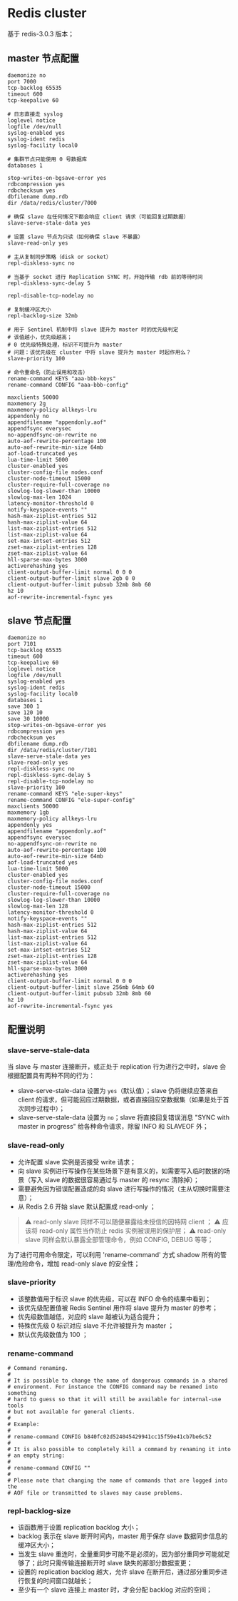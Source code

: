 

# Redis cluster

基于 redis-3.0.3 版本；

## master 节点配置

```shell
daemonize no
port 7000
tcp-backlog 65535
timeout 600
tcp-keepalive 60

# 日志直接走 syslog
loglevel notice
logfile /dev/null
syslog-enabled yes
syslog-ident redis
syslog-facility local0

# 集群节点只能使用 0 号数据库
databases 1

stop-writes-on-bgsave-error yes
rdbcompression yes
rdbchecksum yes
dbfilename dump.rdb
dir /data/redis/cluster/7000

# 确保 slave 在任何情况下都会响应 client 请求（可能回复过期数据）
slave-serve-stale-data yes

# 设置 slave 节点为只读（如何确保 slave 不暴露）
slave-read-only yes

# 主从复制同步策略（disk or socket）
repl-diskless-sync no

# 当基于 socket 进行 Replication SYNC 时，开始传输 rdb 前的等待时间
repl-diskless-sync-delay 5

repl-disable-tcp-nodelay no

# 复制缓冲区大小
repl-backlog-size 32mb

# 用于 Sentinel 机制中将 slave 提升为 master 时的优先级判定
# 该值越小，优先级越高；
# 0 优先级特殊处理，标识不可提升为 master
# 问题：该优先级在 cluster 中将 slave 提升为 master 时起作用么？
slave-priority 100

# 命令重命名（防止误用和攻击）
rename-command KEYS "aaa-bbb-keys"
rename-command CONFIG "aaa-bbb-config"

maxclients 50000
maxmemory 2g
maxmemory-policy allkeys-lru
appendonly no
appendfilename "appendonly.aof"
appendfsync everysec
no-appendfsync-on-rewrite no
auto-aof-rewrite-percentage 100
auto-aof-rewrite-min-size 64mb
aof-load-truncated yes
lua-time-limit 5000
cluster-enabled yes
cluster-config-file nodes.conf
cluster-node-timeout 15000
cluster-require-full-coverage no
slowlog-log-slower-than 10000
slowlog-max-len 1024
latency-monitor-threshold 0
notify-keyspace-events ""
hash-max-ziplist-entries 512
hash-max-ziplist-value 64
list-max-ziplist-entries 512
list-max-ziplist-value 64
set-max-intset-entries 512
zset-max-ziplist-entries 128
zset-max-ziplist-value 64
hll-sparse-max-bytes 3000
activerehashing yes
client-output-buffer-limit normal 0 0 0
client-output-buffer-limit slave 2gb 0 0
client-output-buffer-limit pubsub 32mb 8mb 60
hz 10
aof-rewrite-incremental-fsync yes
```


## slave 节点配置


```shell
daemonize no
port 7101
tcp-backlog 65535
timeout 600
tcp-keepalive 60
loglevel notice
logfile /dev/null
syslog-enabled yes
syslog-ident redis
syslog-facility local0
databases 1
save 300 1
save 120 10
save 30 10000
stop-writes-on-bgsave-error yes
rdbcompression yes
rdbchecksum yes
dbfilename dump.rdb
dir /data/redis/cluster/7101
slave-serve-stale-data yes
slave-read-only yes
repl-diskless-sync no
repl-diskless-sync-delay 5
repl-disable-tcp-nodelay no
slave-priority 100
rename-command KEYS "ele-super-keys"
rename-command CONFIG "ele-super-config"
maxclients 50000
maxmemory 1gb
maxmemory-policy allkeys-lru
appendonly yes
appendfilename "appendonly.aof"
appendfsync everysec
no-appendfsync-on-rewrite no
auto-aof-rewrite-percentage 100
auto-aof-rewrite-min-size 64mb
aof-load-truncated yes
lua-time-limit 5000
cluster-enabled yes
cluster-config-file nodes.conf
cluster-node-timeout 15000
cluster-require-full-coverage no
slowlog-log-slower-than 10000
slowlog-max-len 128
latency-monitor-threshold 0
notify-keyspace-events ""
hash-max-ziplist-entries 512
hash-max-ziplist-value 64
list-max-ziplist-entries 512
list-max-ziplist-value 64
set-max-intset-entries 512
zset-max-ziplist-entries 128
zset-max-ziplist-value 64
hll-sparse-max-bytes 3000
activerehashing yes
client-output-buffer-limit normal 0 0 0
client-output-buffer-limit slave 256mb 64mb 60
client-output-buffer-limit pubsub 32mb 8mb 60
hz 10
aof-rewrite-incremental-fsync yes
```

## 配置说明

### slave-serve-stale-data

当 slave 与 master 连接断开，或正处于 replication 行为进行之中时，slave 会根据配置具有两种不同的行为：
- slave-serve-stale-data 设置为 `yes`（默认值）；slave 仍将继续应答来自 client 的请求，但可能回应过期数据，或者直接回应空数据集（如果是处于首次同步过程中）；
- slave-serve-stale-data 设置为 `no`；slave 将直接回复错误消息 "SYNC with master in progress" 给各种命令请求，除留 INFO 和 SLAVEOF 外；


### slave-read-only

- 允许配置 slave 实例是否接受 write 请求；
- 向 slave 实例进行写操作在某些场景下是有意义的，如需要写入临时数据的场景（写入 slave 的数据很容易通过与 master 的 resync 清除掉）；
- 需要避免因为错误配置造成的向 slave 进行写操作的情况（主从切换时需要注意）；
- 从 Redis 2.6 开始 slave 默认配置成 read-only ；

> ⚠️ read-only slave 同样不可以随便暴露给未授信的因特网 client ；
> ⚠️ 应该将 read-only 属性当作防止 redis 实例被误用的保护层；
> ⚠️ read-only slave 同样会默认暴露全部管理命令，例如 CONFIG, DEBUG 等等；

为了进行可用命令限定，可以利用 'rename-command' 方式 shadow 所有的管理/危险命令，增加 read-only slave 的安全性；


### slave-priority

- 该整数值用于标识 slave 的优先级，可以在 INFO 命令的结果中看到；
- 该优先级配置值被 Redis Sentinel 用作将 slave 提升为 master 的参考；
- 优先级数值越低，对应的 slave 越被认为适合提升；
- 特殊优先级 0 标识对应 slave 不允许被提升为 master ；
- 默认优先级数值为 100 ；


### rename-command

```shell
# Command renaming.
#
# It is possible to change the name of dangerous commands in a shared
# environment. For instance the CONFIG command may be renamed into something
# hard to guess so that it will still be available for internal-use tools
# but not available for general clients.
#
# Example:
#
# rename-command CONFIG b840fc02d524045429941cc15f59e41cb7be6c52
#
# It is also possible to completely kill a command by renaming it into
# an empty string:
#
# rename-command CONFIG ""
#
# Please note that changing the name of commands that are logged into the
# AOF file or transmitted to slaves may cause problems.
```

### repl-backlog-size

- 该函数用于设置 replication backlog 大小；
- backlog 表示在 slave 断开时间内，master 用于保存 slave 数据同步信息的缓冲区大小；
- 当发生 slave 重连时，全量重同步可能不是必须的，因为部分重同步可能就足够了；此时只需传输连接断开时 slave 缺失的那部分数据变更；
- 设置的 replication backlog 越大，允许 slave 在断开后，通过部分重同步进行恢复的时间窗口就越长；
- 至少有一个 slave 连接上 master 时，才会分配  backlog 对应的空间；
